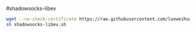 #shadowsocks-libev
```bash
wget --no-check-certificate https://raw.githubusercontent.com/luoweihua7/vps-install/master/shadowsocks-libev.sh
sh shadowsocks-libev.sh
```
